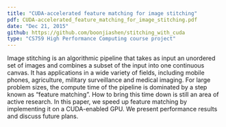 ```yaml
---
title: "CUDA-accelerated feature matching for image stitching"
pdf: CUDA-accelerated_feature_matching_for_image_stitching.pdf
date: "Dec 21, 2015"
github: https://github.com/boonjiashen/stitching_with_cuda
type: "CS759 High Performance Computing course project"
---
```

Image stitching is an algorithmic pipeline that takes as input an unordered set of images and combines a subset of the input into one continuous canvas. It has applications in a wide variety of fields, including mobile phones, agriculture, military surveillance and medical imaging. For large problem sizes, the compute time of the pipeline is dominated by a step known as “feature matching”. How to bring this time down is still an area of active research. In this paper, we speed up feature matching by implementing it on a CUDA-enabled GPU. We present performance results and discuss future plans.